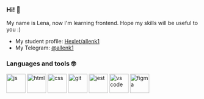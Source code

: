 ### Hi! 👋

My name is Lena, now I'm learning frontend. Hope my skills will be useful to you :)

- My student profile: [Hexlet/allenk1](https://ru.hexlet.io/u/allenk1)
- My Telegram: [@allenk1](https://t.me/allenk1)

### Languages ​​and tools 🤓
<img src="https://cdn.jsdelivr.net/gh/devicons/devicon/icons/javascript/javascript-original.svg" title="js" width="50" height="50"/> <img src="https://cdn.jsdelivr.net/gh/devicons/devicon/icons/html5/html5-plain-wordmark.svg" title="html" width="50" height="50"/> <img src="https://cdn.jsdelivr.net/gh/devicons/devicon/icons/css3/css3-plain-wordmark.svg" title="css" width="50" height="50"/> <img src="https://cdn.jsdelivr.net/gh/devicons/devicon/icons/git/git-original.svg" title="git" width="50" height="50"/> <img src="https://cdn.jsdelivr.net/gh/devicons/devicon/icons/jest/jest-plain.svg" title="jest" width="50" height="50"/> <img src="https://cdn.jsdelivr.net/gh/devicons/devicon/icons/vscode/vscode-original.svg" title="vs code" width="50" height="50"/> <img src="https://cdn.jsdelivr.net/gh/devicons/devicon/icons/figma/figma-original.svg" title="figma" width="50" height="50"/>
          
          
